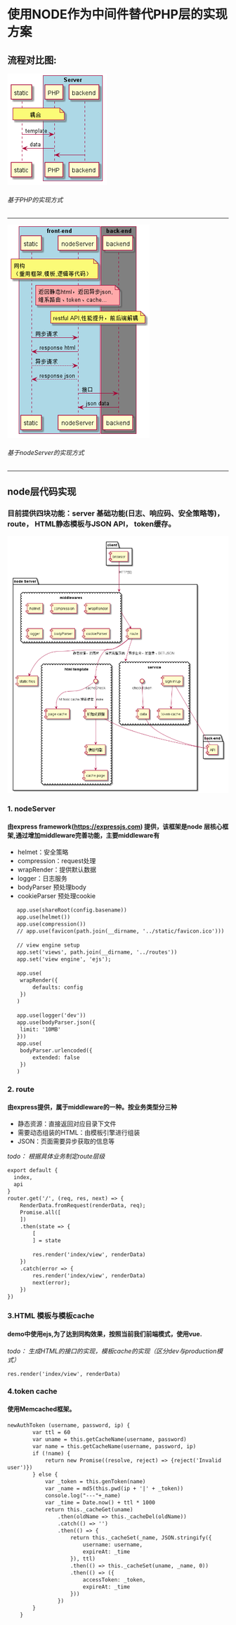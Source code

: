 # 使用NODE作为中间件替代PHP层的实现方案

## 流程对比图:

![Alt text](https://raw.githubusercontent.com/sinbargit/docs/master/image/coupling.png)
###### 基于PHP的实现方式
------------
![Alt text](https://raw.githubusercontent.com/sinbargit/docs/master/image/separation.png)
###### 基于nodeServer的实现方式
-------------
## node层代码实现
### 目前提供四块功能：server 基础功能(日志、响应码、安全策略等)， route， HTML静态模板与JSON API， token缓存。

![Alt text](https://raw.githubusercontent.com/sinbargit/docs/master/image/module.png)

### 1. nodeServer
#### 由express framework(https://expressjs.com) 提供，该框架是node 层核心框架,通过增加middleware完善功能，主要middleware有
* helmet：安全策略
* compression：request处理
* wrapRender：提供默认数据
* logger：日志服务
* bodyParser 预处理body
* cookieParser 预处理cookie

```
   app.use(shareRoot(config.basename))
   app.use(helmet())
   app.use(compression())
   // app.use(favicon(path.join(__dirname, '../static/favicon.ico')))

   // view engine setup
   app.set('views', path.join(__dirname, '../routes'))
   app.set('view engine', 'ejs');

   app.use(
   	wrapRender({
   		defaults: config
   	})
   )

   app.use(logger('dev'))
   app.use(bodyParser.json({
   	limit: '10MB'
   }))
   app.use(
   	bodyParser.urlencoded({
   		extended: false
   	})
   )
   ```

### 2. route
#### 由express提供，属于middleware的一种。按业务类型分三种
* 静态资源：直接返回对应目录下文件
* 需要动态组装的HTML：由模板引擎进行组装
* JSON：页面需要异步获取的信息等

*todo： 根据具体业务制定route层级*

```
export default {
  index,
  api
}
router.get('/', (req, res, next) => {
	RenderData.fromRequest(renderData, req);
	Promise.all([
	])
	.then(state => {
		[
		] = state

		res.render('index/view', renderData)
	})
	.catch(error => {
		res.render('index/view', renderData)
		next(error);
	})
})

```

### 3.HTML 模板与模板cache
#### demo中使用ejs,为了达到同构效果，按照当前我们前端模式，使用vue.
*todo： 生成HTML的接口的实现，模板cache的实现（区分dev与production模式）*
```
res.render('index/view', renderData)
```
### 4.token cache
#### 使用Memcached框架。
```
newAuthToken (username, password, ip) {
		var ttl = 60
		var uname = this.getCacheName(username, password)
		var name = this.getCacheName(username, password, ip)
		if (!name) {
			return new Promise((resolve, reject) => {reject('Invalid user')})
		} else {
			var _token = this.genToken(name)
			var _name = md5(this.pwd(ip + '|' + _token))
			console.log("---"+_name)
			var _time = Date.now() + ttl * 1000
			return this._cacheGet(uname)
				.then(oldName => this._cacheDel(oldName))
				.catch(() => '')
				.then(() => {
					return this._cacheSet(_name, JSON.stringify({
                        username: username,
                        expireAt: _time
                    }), ttl)
					.then(() => this._cacheSet(uname, _name, 0))
					.then(() => ({
						accessToken: _token,
						expireAt: _time
					}))
				})
		}
	}
```